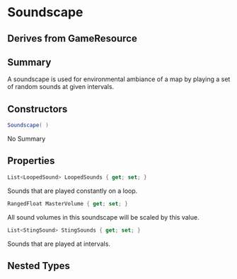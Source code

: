 # Soundscape

## Derives from GameResource

## Summary

A soundscape is used for environmental ambiance of a map by playing a set of random sounds at given intervals.
## Constructors

```c#
Soundscape( ) 
```
No Summary
## Properties

```c#
List<LoopedSound> LoopedSounds { get; set; } 
```
Sounds that are played constantly on a loop.
```c#
RangedFloat MasterVolume { get; set; } 
```
All sound volumes in this soundscape will be scaled by this value.
```c#
List<StingSound> StingSounds { get; set; } 
```
Sounds that are played at intervals.
## Nested Types

